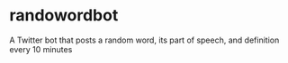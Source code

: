# randowordbot
A Twitter bot that posts a random word, its part of speech, and definition every 10 minutes
